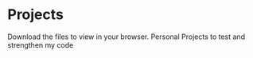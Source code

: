 # Projects
Download the files to view in your browser.
Personal Projects to test and strengthen my code
